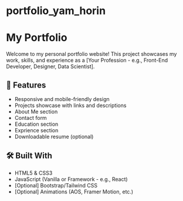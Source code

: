 # portfolio_yam_horin

# My Portfolio

Welcome to my personal portfolio website! This project showcases my work, skills, and experience as a [Your Profession - e.g., Front-End Developer, Designer, Data Scientist].

## 🚀 Features

- Responsive and mobile-friendly design
- Projects showcase with links and descriptions
- About Me section
- Contact form
- Education section
- Exprience section
- Downloadable resume (optional)

## 🛠️ Built With

- HTML5 & CSS3
- JavaScript (Vanilla or Framework - e.g., React)
- [Optional] Bootstrap/Tailwind CSS
- [Optional] Animations (AOS, Framer Motion, etc.)
